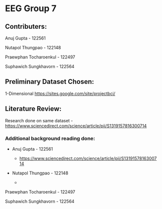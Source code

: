 # EEG Group 7
## Contributers:
Anuj Gupta - 122561

Nutapol Thungpao - 122148

Praewphan Tocharoenkul - 122497

Suphawich Sungkhavorn - 122564
## Preliminary Dataset Chosen:
1-Dimensional https://sites.google.com/site/projectbci/
## Literature Review:
Research done on same dataset - https://www.sciencedirect.com/science/article/pii/S1319157816300714

### Additional background reading done:
- Anuj Gupta - 122561
  * https://www.sciencedirect.com/science/article/pii/S1319157816300714
- Nutapol Thungpao - 122148

  -
  
Praewphan Tocharoenkul - 122497

Suphawich Sungkhavorn - 122564


